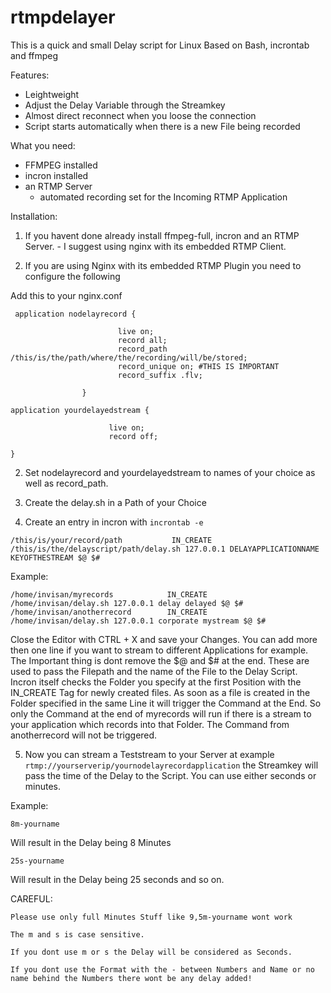 # rtmpdelayer
This is a quick and small Delay script for Linux Based on Bash, incrontab and ffmpeg

Features:
- Leightweight
- Adjust the Delay Variable through the Streamkey
- Almost direct reconnect when you loose the connection
- Script starts automatically when there is a new File being recorded

What you need:

- FFMPEG installed
- incron installed
- an RTMP Server
  - automated recording set for the Incoming RTMP Application
  
  
Installation:

1) If you havent done already install ffmpeg-full, incron and an RTMP Server. 
            - I suggest using nginx with its embedded RTMP Client.

2) If you are using Nginx with its embedded RTMP Plugin you need to configure the following

Add this to your nginx.conf
```
 application nodelayrecord {
 
                        live on;
                        record all;
                        record_path /this/is/the/path/where/the/recording/will/be/stored;
                        record_unique on; #THIS IS IMPORTANT
                        record_suffix .flv;

                }

application yourdelayedstream {

                      live on;
                      record off;
                     
}
```

2) Set nodelayrecord and yourdelayedstream to names of your choice as well as record_path.

3) Create the delay.sh in a Path of your Choice 

4) Create an entry in incron with `incrontab -e`


```
/this/is/your/record/path           IN_CREATE       /this/is/the/delayscript/path/delay.sh 127.0.0.1 DELAYAPPLICATIONNAME KEYOFTHESTREAM $@ $#
```


Example:

```
/home/invisan/myrecords            IN_CREATE        /home/invisan/delay.sh 127.0.0.1 delay delayed $@ $#
/home/invisan/anotherrecord        IN_CREATE        /home/invisan/delay.sh 127.0.0.1 corporate mystream $@ $#
```

Close the Editor with CTRL + X and save your Changes. You can add more then one line if you want to stream to different Applications for example. The Important thing is dont remove the $@ and $# at the end. These are used to pass the Filepath and the name of the File to the Delay Script.
Incron itself checks the Folder you specify at the first Position with the IN_CREATE Tag for newly created files. As soon as a file is created in the Folder specified in the same Line it will trigger the Command at the End.
So only the Command at the end of myrecords will run if there is a stream to your application which records into that Folder. The Command from anotherrecord will not be triggered.

5) Now you can stream a Teststream to your Server at example `rtmp://yourserverip/yournodelayrecordapplication` the Streamkey will pass the time of the Delay to the Script. You can use either seconds or minutes.

Example:

```
8m-yourname
```

Will result in the Delay being 8 Minutes

```
25s-yourname
```

Will result in the Delay being 25 seconds and so on. 

CAREFUL:

```
Please use only full Minutes Stuff like 9,5m-yourname wont work

The m and s is case sensitive.

If you dont use m or s the Delay will be considered as Seconds.

If you dont use the Format with the - between Numbers and Name or no name behind the Numbers there wont be any delay added!
```
